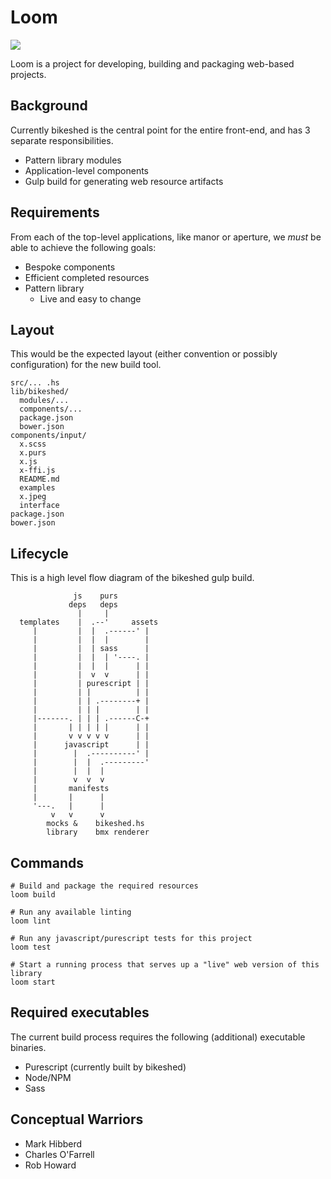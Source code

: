 Loom
====

![](https://cloud.githubusercontent.com/assets/355756/23049526/c99ade24-f510-11e6-851c-3e7902ed310c.jpg)

Loom is a project for developing, building and packaging web-based projects.

## Background

Currently bikeshed is the central point for the entire front-end, and has 3 separate responsibilities.

- Pattern library modules
- Application-level components
- Gulp build for generating web resource artifacts

## Requirements

From each of the top-level applications, like manor or aperture, we _must_ be able to achieve the following goals:

- Bespoke components
- Efficient completed resources
- Pattern library
   - Live and easy to change

## Layout

This would be the expected layout (either convention or possibly configuration) for the new build tool.

```
src/... .hs
lib/bikeshed/
  modules/...
  components/...
  package.json
  bower.json
components/input/
  x.scss
  x.purs
  x.js
  x-ffi.js
  README.md
  examples
  x.jpeg
  interface
package.json
bower.json
```

## Lifecycle

This is a high level flow diagram of the bikeshed gulp build.

```
              js    purs
             deps   deps
               |     |
  templates    |  .--'     assets
     |         |  |  .------' |
     |         |  |  |        |
     |         |  | sass      |
     |         |  |  | '----. |
     |         |  |  |      | |
     |         |  v  v      | |
     |         | purescript | |
     |         | |          | |
     |         | | .--------+ |
     |         | | |        | |
     |-------. | | | .------C-+
     |       | | | | |      | |
     |       v v v v v      | |
     |      javascript      | |
     |        |  .----------' |
     |        |  |  .---------'
     |        |  |  |
     |        v  v  v
     |       manifests
     |       |      |
     '---.   |      |
         v   v      v
        mocks &    bikeshed.hs
        library    bmx renderer
```

## Commands

```
# Build and package the required resources
loom build

# Run any available linting
loom lint

# Run any javascript/purescript tests for this project
loom test

# Start a running process that serves up a "live" web version of this library
loom start
```

## Required executables

The current build process requires the following (additional) executable binaries.

- Purescript (currently built by bikeshed)
- Node/NPM
- Sass

## Conceptual Warriors

- Mark Hibberd
- Charles O'Farrell
- Rob Howard
